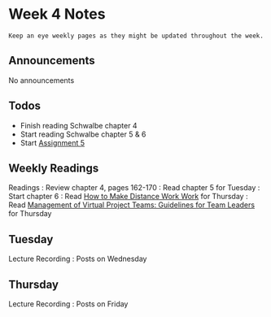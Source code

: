
# Week 4 Notes

```{note}
Keep an eye weekly pages as they might be updated throughout the week.
```

## Announcements

No announcements

## Todos

* Finish reading Schwalbe chapter 4
* Start reading Schwalbe chapter 5 & 6
* Start [Assignment 5](../assignments/a5.md)

## Weekly Readings

Readings
: Review chapter 4, pages 162-170
: Read chapter 5 for Tuesday
: Start chapter 6
: Read <a href="../resources/Olson and Olson How to make distance work work.pdf">How to Make Distance Work Work</a> for Thursday
: Read <a href="../resources/Beranek et al. Management of Virtual Project Teams_ Guidelines for Team Leaders.pdf">Management of Virtual Project Teams: Guidelines for Team Leaders</a> for Thursday


## Tuesday

Lecture Recording
: Posts on Wednesday

## Thursday

Lecture Recording
: Posts on Friday

